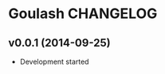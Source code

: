 Goulash CHANGELOG
==========================

v0.0.1 (2014-09-25)
-------------------
- Development started
